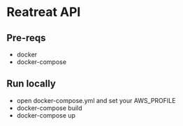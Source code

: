 # Reatreat API

## Pre-reqs
- docker
- docker-compose

## Run locally
- open docker-compose.yml and set your AWS_PROFILE
- docker-compose build
- docker-compose up
